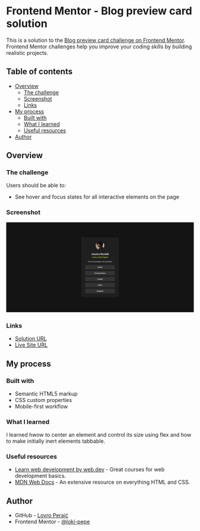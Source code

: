 # Frontend Mentor - Blog preview card solution

This is a solution to the [Blog preview card challenge on Frontend Mentor](https://www.frontendmentor.io/challenges/social-links-profile-ckPaj01IcS). Frontend Mentor challenges help you improve your coding skills by building realistic projects. 

## Table of contents

- [Overview](#overview)
  - [The challenge](#the-challenge)
  - [Screenshot](#screenshot)
  - [Links](#links)
- [My process](#my-process)
  - [Built with](#built-with)
  - [What I learned](#what-i-learned)
  - [Useful resources](#useful-resources)
- [Author](#author)

## Overview

### The challenge

Users should be able to:

- See hover and focus states for all interactive elements on the page

### Screenshot

![](./screenshot.png)

### Links

- [Solution URL](https://github.com/loki-pepe/social-links-profile)
- [Live Site URL](https://loki-pepe.github.io/social-links-profile/)

## My process

### Built with

- Semantic HTML5 markup
- CSS custom properties
- Mobile-first workflow

### What I learned

I learned hwow to center an element and control its size using flex and how to make initially inert elements tabbable.

### Useful resources

- [Learn web development by web.dev](https://web.dev/learn) - Great courses for web development basics.
- [MDN Web Docs](https://developer.mozilla.org/) - An extensive resource on everything HTML and CSS.

## Author

- GitHub - [Lovro Peraić](https://github.com/loki-pepe)
- Frontend Mentor - [@loki-pepe](https://www.frontendmentor.io/profile/loki-pepe)
